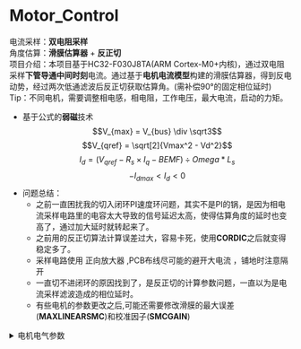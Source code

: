 # Motor_Control

电流采样：<b>双电阻采样</b></br>
角度估算：<b>滑膜估算器</b> + <b>反正切</b></br>
项目介绍：本项目基于HC32-F030J8TA(ARM Cortex-M0+内核)，通过双电阻采样<b>下管导通中间时刻</b>电流。通过基于<b>电机电流模型</b>构建的滑膜估算器，得到反电动势，经过两次低通滤波后反正切获取估算角。(需补偿90°的固定相位延时) </br>
Tip：不同电机，需要调整相电感，相电阻，工作电压，最大电流，启动的力矩。
* 基于公式的<b>弱磁</b>技术</br>
     $$V_{max} = V_{bus} \div \sqrt3$$
     $$V_{qref} = \sqrt[2]{Vmax^2 - Vd^2}$$
     $$I_d = (V_{qref} - R_s \times I_q - BEMF) \div Omega * L_s$$
     $$-I_{dmax} < I_d < 0$$
* 问题总结：  
    *  之前一直困扰我的切入闭环PI速度环问题，其实不是PI的锅，是因为相电流采样电路里的电容太大导致的信号延迟太高，使得估算角度的延时也变高了，通过加大延时就转起来了。
    * 之前用的反正切算法计算误差过大，容易卡死，使用<b>CORDIC</b>之后就变得稳定多了。
    * 采样电路使用 正向放大器 ,PCB布线尽可能的避开大电流 ，铺地时注意隔开
    * 一直切不进闭环的原因找到了，是反正切的计算参数问题，一直以为是电流采样滤波造成的相位延时。 
    * 有些电机的参数更改之后,可能还需要修改滑膜的最大误差(<b>MAXLINEARSMC</b>)和校准因子(<b>SMCGAIN</b>)   
<details>
<summary>电机电气参数</summary></br> 

| 名称         | 参数    | 单位 | 名称       | 参数 | 单位   |
| ------------ | ------- | ---- | ---------- | ---- | ------ |
| 电机型号     | 42BLF01 |      | 绕组形式   | 星形 |        |
| 传感器电角度 | 120     | °    | 峰值转矩   | 0.18 | Nm     |
| 磁极数       | 8       | 极   | 相数       | 3    | 相     |
| 线电阻       | 1.8     | Ω    | 线电感     | 1.08 | mH     |
| 额定电压     | 24      | V    | 峰值电流   | 4.6  | A      |
| 转矩常数     | 0.042   | Nm/A | 反电势常数 | 4.4  | V/krpm |
| 保持力矩     | 0.063   | Nm   | 转动惯量   | 24   | gcm^2  |
| 输出功率     | 26      | W    | 额定转速   | 4000 | rpm    |
</details>